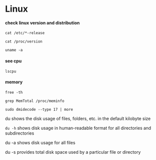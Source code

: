 # Linux
#### check linux version and distribution

```
cat /etc/*-release
```
```
cat /proc/version
```
```
uname -a
```

#### see cpu 
```
lscpu
```
#### memory
```
free -th
```

```
grep MemTotal /proc/meminfo
```
```
sudo dmidecode --type 17 | more
```

du shows the disk usage of files, folders, etc. in the default kilobyte size

```du -h``` shows disk usage in human-readable format for all directories and subdirectories

du -a shows disk usage for all files

du -s provides total disk space used by a particular file or directory
